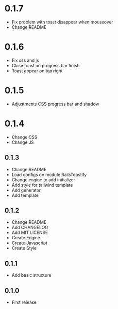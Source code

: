 # 0.1.7

- Fix problem with toast disappear when mouseover
- Change README

# 0.1.6

- Fix css and js
- Close toast on progress bar finish
- Toast appear on top right
  
# 0.1.5

- Adjustments CSS progress bar and shadow
  
# 0.1.4

- Change CSS
- Change JS

## 0.1.3

- Change README
- Load configs on module RailsToastify
- Change engine to add initializer
- Add style for tailwind template
- Add generator
- Add template

## 0.1.2

- Change README
- Add CHANGELOG
- Add MIT LICENSE
- Create Engine
- Create Javascript
- Create Style
  
## 0.1.1

- Add basic structure

## 0.1.0

- First release